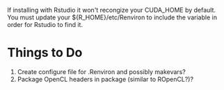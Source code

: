 If installing with Rstudio it won't recongize your CUDA_HOME by default.  
You must update your ${R_HOME}/etc/Renviron to include the variable in order 
for Rstudio to find it.

# Things to Do
1. Create configure file for .Renviron and possibly makevars?
2. Package OpenCL headers in package (similar to ROpenCL?)?